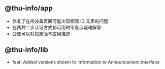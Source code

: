 ## @thu-info/app
- 修复了在线设备页面可能出现相同 ID 元素的问题
- 在两种二步认证方式都可用时不显示疑难解答
- 公告可以对指定版本应用推送

## @thu-info/lib
- feat: Added versions shown to information to Announcement interface
